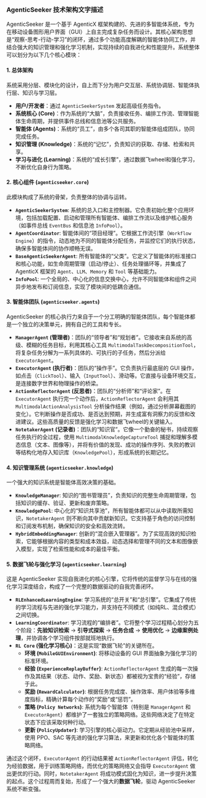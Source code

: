 ### AgenticSeeker 技术架构文字描述

AgenticSeeker 是一个基于 AgenticX 框架构建的、先进的多智能体系统，专为在移动设备图形用户界面（GUI）上自主完成复杂任务而设计。其核心架构思想是“观察-思考-行动-学习”的闭环，通过多个功能高度解耦的智能体协同工作，并结合强大的知识管理和强化学习机制，实现持续的自我进化和性能提升。系统整体可以划分为以下几个核心模块：

#### 1. 总体架构

系统采用分层、模块化的设计，自上而下分为用户交互层、系统协调层、智能体执行层、知识与学习层。

- **用户/开发者**：通过 `AgenticSeekerSystem` 发起高级任务指令。
- **系统核心 (Core)**：作为系统的“大脑”，负责接收任务、编排工作流、管理智能体生命周期，并提供事件总线和信息池等公共服务。
- **智能体 (Agents)**：系统的“员工”，由多个各司其职的智能体组成团队，协同完成任务。
- **知识管理 (Knowledge)**：系统的“记忆”，负责知识的获取、存储、检索和共享。
- **学习与进化 (Learning)**：系统的“成长引擎”，通过数据飞wheel和强化学习，不断优化自身行为策略。

#### 2. 核心组件 (`agenticseeker.core`)

此模块构成了系统的骨架，负责整体的协调与运转。

- **`AgenticSeekerSystem`**: 系统的总入口和主控制器。它负责初始化整个应用环境，包括加载配置、启动和管理所有智能体、编排工作流以及维护核心服务（如事件总线 `EventBus` 和信息池 `InfoPool`）。
- **`AgentCoordinator`**: 智能体间的“项目经理”。它根据工作流引擎（`Workflow Engine`）的指令，动态地为不同的智能体分配任务，并监控它们的执行状态，确保多智能体间的协作顺畅无误。
- **`BaseAgenticSeekerAgent`**: 所有智能体的“父类”。它定义了智能体的标准接口和核心功能，如生命周期管理（启动/停止）、任务处理循环等，并集成了 AgenticX 框架的 `Agent`、`LLM`、`Memory` 和 `Tool` 等基础能力。
- **`InfoPool`**: 一个全局的、中心化的信息交换中心，允许不同智能体和组件之间异步地发布和订阅信息，实现了模块间的低耦合通信。

#### 3. 智能体团队 (`agenticseeker.agents`)

AgenticSeeker 的核心执行力来自于一个分工明确的智能体团队，每个智能体都是一个独立的决策单元，拥有自己的工具和专长。

- **`ManagerAgent` (管理者)**：团队的“领导者”和“规划者”。它接收来自系统的高级、模糊的任务目标，利用其核心工具 `MultimodalTaskDecompositionTool`，将复杂任务分解为一系列具体的、可执行的子任务，然后分派给 `ExecutorAgent`。
- **`ExecutorAgent` (执行者)**：团队的“操作手”。它负责执行最底层的 GUI 操作，如点击（`ClickTool`）、输入（`InputTool`）、滑动等。它直接与设备环境交互，是连接数字世界和物理操作的桥梁。
- **`ActionReflectorAgent` (反思者)**：团队的“分析师”和“评论家”。在 `ExecutorAgent` 执行完一个动作后，`ActionReflectorAgent` 会利用其 `MultimodalActionAnalysisTool` 分析操作结果（例如，通过分析屏幕截图的变化）。它判断操作是否成功、是否达到预期，并生成富有洞察力的反馈和改进建议。这些高质量的反馈是强化学习和数据飞wheel的关键输入。
- **`NotetakerAgent` (记录者)**：团队的“知识官”。它像一个勤奋的秘书，持续观察任务执行的全过程，使用 `MultimodalKnowledgeCaptureTool` 捕捉和理解多模态信息（文本、图像等），并将有价值的发现、成功的操作序列、失败的教训等结构化地存入知识库（`KnowledgePool`），形成系统的长期记忆。

#### 4. 知识管理系统 (`agenticseeker.knowledge`)

一个强大的知识系统是智能体高效决策的基础。

- **`KnowledgeManager`**: 知识的“图书管理员”，负责知识的完整生命周期管理，包括知识的缓存、验证、更新和废弃策略。
- **`KnowledgePool`**: 中心化的“知识共享池”，所有智能体都可以从中读取所需知识，`NotetakerAgent` 则不断向其中贡献新知识。它支持基于角色的访问控制和订阅发布机制，确保知识的安全和高效流转。
- **`HybridEmbeddingManager`**: 创新的“混合嵌入管理器”。为了实现高效的知识检索，它能够根据内容的类型和成本效益，动态选择和管理不同的文本和图像嵌入模型，实现了检索性能和成本的最佳平衡。

#### 5. 数据飞轮与强化学习 (`agenticseeker.learning`)

这是 AgenticSeeker 实现自我进化的核心引擎，它将传统的监督学习与在线的强化学习深度结合，构成了一个完整的数据驱动的自我完善闭环。

- **`RLEnhancedLearningEngine`**: 学习系统的“总开关”和“总引擎”。它集成了传统的学习流程与先进的强化学习能力，并支持在不同模式（如纯RL、混合模式）之间切换。
- **`LearningCoordinator`**: 学习流程的“编排者”。它将整个学习过程精心划分为五个阶段：**先验知识检索** -> **引导式探索** -> **任务合成** -> **使用优化** -> **边缘案例处理**，并协调各个学习组件按部就班地执行。
- **`RL Core` (强化学习核心)**：这是实现“数据飞轮”的关键所在。
    - **环境 (`MobileGUIEnvironment`)**: 将移动设备的 GUI 界面抽象为强化学习的标准环境。
    - **经验 (`ExperienceReplayBuffer`)**: `ActionReflectorAgent` 生成的每一次操作及其结果（状态、动作、奖励、新状态）都被视为宝贵的“经验”，存储于此。
    - **奖励 (`RewardCalculator`)**: 根据任务完成度、操作效率、用户体验等多维度指标，精确计算每个动作的“奖励”或“惩罚”。
    - **策略 (`Policy Networks`)**: 系统为每个智能体（特别是 `ManagerAgent` 和 `ExecutorAgent`）都维护了一套独立的策略网络。这些网络决定了在特定状态下应该采取何种行动。
    - **更新 (`PolicyUpdater`)**: 学习引擎的核心驱动力。它定期从经验池中采样，使用 PPO、SAC 等先进的强化学习算法，来更新和优化各个智能体的策略网络。

通过这个闭环，`ExecutorAgent` 的行动结果被 `ActionReflectorAgent` 评估，转化为经验数据，用于训练策略网络，而优化的策略网络又会指导 `ExecutorAgent` 做出更优的行动。同时，`NotetakerAgent` 将成功模式固化为知识，进一步提升决策的起点。这个过程周而复始，形成了一个强大的**数据飞轮**，驱动 AgenticSeeker 系统不断变强。